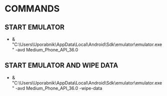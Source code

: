 # COMMANDS

## START EMULATOR

- & "C:\Users\Uporabnik\AppData\Local\Android\Sdk\emulator\emulator.exe" -avd Medium_Phone_API_36.0

## START EMULATOR AND WIPE DATA

- & "C:\Users\Uporabnik\AppData\Local\Android\Sdk\emulator\emulator.exe" -avd Medium_Phone_API_36.0 -wipe-data
